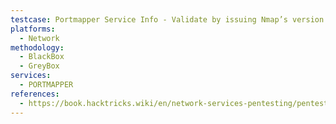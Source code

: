 ```yaml
---
testcase: Portmapper Service Info - Validate by issuing Nmap’s version scan and script enumeration to list registered RPC services and program numbers on the host (nmap -sSUC -p111 <IP>)
platforms: 
  - Network
methodology: 
  - BlackBox
  - GreyBox
services:
  - PORTMAPPER
references:
  - https://book.hacktricks.wiki/en/network-services-pentesting/pentesting-rpcbind.html
---
```

